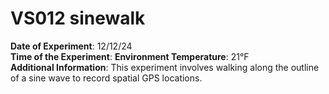 # VS012 sinewalk

**Date of Experiment**: 12/12/24  
**Time of the Experiment**: 
**Environment Temperature**: 21°F  
**Additional Information**: This experiment involves walking along the outline of a sine wave to record spatial GPS locations.
